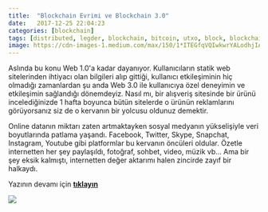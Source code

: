 ```yaml
---
title:  "Blockchain Evrimi ve Blockchain 3.0"
date:   2017-12-25 22:04:23
categories: [blockchain]
tags: [distributed, legder, blockchain, bitcoin, utxo, block, blockchainturk]
image: https://cdn-images-1.medium.com/max/150/1*ITEGfqVQIwkwrYALodhjIA.jpeg
---
```

Aslında bu konu Web 1.0'a kadar dayanıyor. Kullanıcıların statik web sitelerinden ihtiyacı olan bilgileri alıp gittiği, kullanıcı etkileşiminin hiç olmadığı zamanlardan şu anda Web 3.0 ile kullanıcıya özel deneyimin ve etkileşimin sağlandığı dönemdeyiz. Nasıl mı, bir alışveriş sitesinde bir ürünü incelediğinizde 1 hafta boyunca bütün sitelerde o ürünün reklamlarını görüyorsanız siz de o kervanın bir yolcusu oldunuz demektir.

Online datanın miktarı zaten artmaktayken sosyal medyanın yükselişiyle veri boyutlarında patlama yaşandı. Facebook, Twitter, Skype, Snapchat, Instagram, Youtube gibi platformlar bu kervanın öncüleri oldular. Özetle internetten her şey paylaşıldı, fotoğraf, sohbet, video, müzik vb… Ama bir şey eksik kalmıştı, internetten değer aktarımı halen zincirde zayıf bir halkaydı.

Yazının devamı için [**tıklayın**](https://medium.com/blockchainturk/blockchain-evrimi-ve-blockchain-3-0-4f1af18ef619)

![](https://cdn-images-1.medium.com/max/800/1*ITEGfqVQIwkwrYALodhjIA.jpeg)